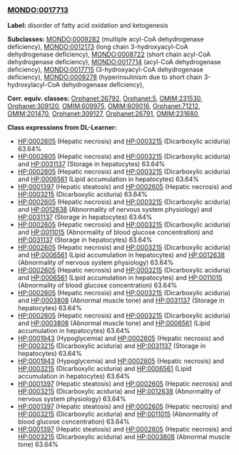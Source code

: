 
### [MONDO:0017713](http://purl.obolibrary.org/obo/MONDO_0017713)
**Label:** disorder of fatty acid oxidation and ketogenesis

**Subclasses:** [MONDO:0009282](http://purl.obolibrary.org/obo/MONDO_0009282) (multiple acyl-CoA dehydrogenase deficiency), [MONDO:0012173](http://purl.obolibrary.org/obo/MONDO_0012173) (long chain 3-hydroxyacyl-CoA dehydrogenase deficiency), [MONDO:0008722](http://purl.obolibrary.org/obo/MONDO_0008722) (short chain acyl-CoA dehydrogenase deficiency), [MONDO:0017714](http://purl.obolibrary.org/obo/MONDO_0017714) (acyl-CoA dehydrogenase deficiency), [MONDO:0017715](http://purl.obolibrary.org/obo/MONDO_0017715) (3-hydroxyacyl-CoA dehydrogenase deficiency), [MONDO:0009278](http://purl.obolibrary.org/obo/MONDO_0009278) (hyperinsulinism due to short chain 3-hydroxylacyl-CoA dehydrogenase deficiency), 

**Corr. equiv. classes:** [Orphanet:26792](http://www.orpha.net/ORDO/Orphanet_26792), [Orphanet:5](http://www.orpha.net/ORDO/Orphanet_5), [OMIM:231530](http://purl.obolibrary.org/obo/OMIM_231530), [Orphanet:309120](http://www.orpha.net/ORDO/Orphanet_309120), [OMIM:609975](http://purl.obolibrary.org/obo/OMIM_609975), [OMIM:609016](http://purl.obolibrary.org/obo/OMIM_609016), [Orphanet:71212](http://www.orpha.net/ORDO/Orphanet_71212), [OMIM:201470](http://purl.obolibrary.org/obo/OMIM_201470), [Orphanet:309127](http://www.orpha.net/ORDO/Orphanet_309127), [Orphanet:26791](http://www.orpha.net/ORDO/Orphanet_26791), [OMIM:231680](http://purl.obolibrary.org/obo/OMIM_231680), 

**Class expressions from DL-Learner:**

- [HP:0002605](http://purl.obolibrary.org/obo/HP_0002605) (Hepatic necrosis) and [HP:0003215](http://purl.obolibrary.org/obo/HP_0003215) (Dicarboxylic aciduria) 63.64%
- [HP:0002605](http://purl.obolibrary.org/obo/HP_0002605) (Hepatic necrosis) and [HP:0003215](http://purl.obolibrary.org/obo/HP_0003215) (Dicarboxylic aciduria) and [HP:0031137](http://purl.obolibrary.org/obo/HP_0031137) (Storage in hepatocytes) 63.64%
- [HP:0002605](http://purl.obolibrary.org/obo/HP_0002605) (Hepatic necrosis) and [HP:0003215](http://purl.obolibrary.org/obo/HP_0003215) (Dicarboxylic aciduria) and [HP:0006561](http://purl.obolibrary.org/obo/HP_0006561) (Lipid accumulation in hepatocytes) 63.64%
- [HP:0001397](http://purl.obolibrary.org/obo/HP_0001397) (Hepatic steatosis) and [HP:0002605](http://purl.obolibrary.org/obo/HP_0002605) (Hepatic necrosis) and [HP:0003215](http://purl.obolibrary.org/obo/HP_0003215) (Dicarboxylic aciduria) 63.64%
- [HP:0002605](http://purl.obolibrary.org/obo/HP_0002605) (Hepatic necrosis) and [HP:0003215](http://purl.obolibrary.org/obo/HP_0003215) (Dicarboxylic aciduria) and [HP:0012638](http://purl.obolibrary.org/obo/HP_0012638) (Abnormality of nervous system physiology) and [HP:0031137](http://purl.obolibrary.org/obo/HP_0031137) (Storage in hepatocytes) 63.64%
- [HP:0002605](http://purl.obolibrary.org/obo/HP_0002605) (Hepatic necrosis) and [HP:0003215](http://purl.obolibrary.org/obo/HP_0003215) (Dicarboxylic aciduria) and [HP:0011015](http://purl.obolibrary.org/obo/HP_0011015) (Abnormality of blood glucose concentration) and [HP:0031137](http://purl.obolibrary.org/obo/HP_0031137) (Storage in hepatocytes) 63.64%
- [HP:0002605](http://purl.obolibrary.org/obo/HP_0002605) (Hepatic necrosis) and [HP:0003215](http://purl.obolibrary.org/obo/HP_0003215) (Dicarboxylic aciduria) and [HP:0006561](http://purl.obolibrary.org/obo/HP_0006561) (Lipid accumulation in hepatocytes) and [HP:0012638](http://purl.obolibrary.org/obo/HP_0012638) (Abnormality of nervous system physiology) 63.64%
- [HP:0002605](http://purl.obolibrary.org/obo/HP_0002605) (Hepatic necrosis) and [HP:0003215](http://purl.obolibrary.org/obo/HP_0003215) (Dicarboxylic aciduria) and [HP:0006561](http://purl.obolibrary.org/obo/HP_0006561) (Lipid accumulation in hepatocytes) and [HP:0011015](http://purl.obolibrary.org/obo/HP_0011015) (Abnormality of blood glucose concentration) 63.64%
- [HP:0002605](http://purl.obolibrary.org/obo/HP_0002605) (Hepatic necrosis) and [HP:0003215](http://purl.obolibrary.org/obo/HP_0003215) (Dicarboxylic aciduria) and [HP:0003808](http://purl.obolibrary.org/obo/HP_0003808) (Abnormal muscle tone) and [HP:0031137](http://purl.obolibrary.org/obo/HP_0031137) (Storage in hepatocytes) 63.64%
- [HP:0002605](http://purl.obolibrary.org/obo/HP_0002605) (Hepatic necrosis) and [HP:0003215](http://purl.obolibrary.org/obo/HP_0003215) (Dicarboxylic aciduria) and [HP:0003808](http://purl.obolibrary.org/obo/HP_0003808) (Abnormal muscle tone) and [HP:0006561](http://purl.obolibrary.org/obo/HP_0006561) (Lipid accumulation in hepatocytes) 63.64%
- [HP:0001943](http://purl.obolibrary.org/obo/HP_0001943) (Hypoglycemia) and [HP:0002605](http://purl.obolibrary.org/obo/HP_0002605) (Hepatic necrosis) and [HP:0003215](http://purl.obolibrary.org/obo/HP_0003215) (Dicarboxylic aciduria) and [HP:0031137](http://purl.obolibrary.org/obo/HP_0031137) (Storage in hepatocytes) 63.64%
- [HP:0001943](http://purl.obolibrary.org/obo/HP_0001943) (Hypoglycemia) and [HP:0002605](http://purl.obolibrary.org/obo/HP_0002605) (Hepatic necrosis) and [HP:0003215](http://purl.obolibrary.org/obo/HP_0003215) (Dicarboxylic aciduria) and [HP:0006561](http://purl.obolibrary.org/obo/HP_0006561) (Lipid accumulation in hepatocytes) 63.64%
- [HP:0001397](http://purl.obolibrary.org/obo/HP_0001397) (Hepatic steatosis) and [HP:0002605](http://purl.obolibrary.org/obo/HP_0002605) (Hepatic necrosis) and [HP:0003215](http://purl.obolibrary.org/obo/HP_0003215) (Dicarboxylic aciduria) and [HP:0012638](http://purl.obolibrary.org/obo/HP_0012638) (Abnormality of nervous system physiology) 63.64%
- [HP:0001397](http://purl.obolibrary.org/obo/HP_0001397) (Hepatic steatosis) and [HP:0002605](http://purl.obolibrary.org/obo/HP_0002605) (Hepatic necrosis) and [HP:0003215](http://purl.obolibrary.org/obo/HP_0003215) (Dicarboxylic aciduria) and [HP:0011015](http://purl.obolibrary.org/obo/HP_0011015) (Abnormality of blood glucose concentration) 63.64%
- [HP:0001397](http://purl.obolibrary.org/obo/HP_0001397) (Hepatic steatosis) and [HP:0002605](http://purl.obolibrary.org/obo/HP_0002605) (Hepatic necrosis) and [HP:0003215](http://purl.obolibrary.org/obo/HP_0003215) (Dicarboxylic aciduria) and [HP:0003808](http://purl.obolibrary.org/obo/HP_0003808) (Abnormal muscle tone) 63.64%


